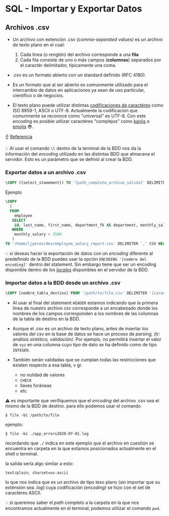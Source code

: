 # SQL - Importar y Exportar Datos
## Archivos .csv
- Un archivo con extención .csv *(comma-separated values)* es un archivo de texto plano en el cual:
  1. Cada línea (o renglón) del archivo corresponde a una **fila**
  2. Cada fila consiste de uno o más campos (**columnas**) separados por el caractér delimitador, típicamente una coma. 

- .csv es un formato abierto con un standard definido (RFC 4180).

- Es un formato que al ser abierto es comunmente utilizado para el intercambio de datos en aplicaciones ya sean de uso particular, científico o de negocios.

- El texto plano puede utilizar distintas [codificaciones de caractéres](https://en.wikipedia.org/wiki/Character_encoding) como ISO 8859-1, ASCII o UTF-8. Actualmente la codificación que comunmente se reconoce como "universal" es UTF-8. Con este *encoding* es posible utilizar caractéres "complejos" como [kanjis](https://en.wikipedia.org/wiki/Kanji) o [emojis](https://unicode.org/emoji/charts/full-emoji-list.html) :sunglasses:.

:point_up: [Referencia](https://en.wikipedia.org/wiki/Comma-separated_values)

:bulb: Al usar el comando `\l` dentro de la terminal de la BDD nos da la información del *encoding* utilizado en las distintas BDD que almacena el servidor. Esto es un parámetro que se definió al crear la BDD.

### Exportar datos a un archivo .csv
```SQL
\COPY ([select_stamement]) TO '[path_completo_archivo_salida]' DELIMITER ',' CSV HEADER ;
```
Ejemplo

```SQL
\COPY 
  ( 
  FROM 
    employee 
   SELECT 
    id, last_name, first_name, department_fk AS department, monthly_salary
   WHERE
    monthly_salary > 1500
   ) 
TO '/home/ljperez/dev/employee_salary_report.csv' DELIMITER ',' CSV HEADER ;
```

:bulb: si deseas hacer la exportación de datos con un *encoding* diferente al predefinido de la BDD puedes usar la opción `ENCODING '[nombre del encoding]'` dentro del statement. Sin embargo tiene que ser un encoding disponible dentro de los [*locales*](https://www.tecmint.com/set-system-locales-in-linux/#:~:text=A%20locale%20is%20a%20set,aware%20applications%20on%20the%20system.) disponibles en el servidor de la BDD. 

### Importar datos a la BDD desde un archivo .csv
```SQL
\COPY [nombre_tabla_destino] FROM '/path/to/file.csv' DELIMITER '[caractér_demilitador]' CSV HEADER;
```
- Al usar al final del statement `HEADER` estamos indicando que la primera línea de nuestro archivo csv corresponde a un encabezado donde los nombres de los campos corresponden a los nombres de las columnas de la tabla de destino en la BDD. 

- Aunque el .csv es un archivo de texto plano, antes de insertar los valores del csv en la base de datos se hace un proceso de *parsing, (tr: análisis sintético, validación)*. Por ejemplo, no permitirá insertar el valor de `xyz` en una columna cuyo tipo de dato se ha definido como de tipo `INTEGER`. 

- También serán validadas que se cumplan todas las restricciones que existen respecto a esa tabla, v gr.
   - no nulidad de valores
   - `CHECK`
   - llaves foráneas
   - etc
   
:warning: es importante que verifiquemos que el *encoding* del archivo .csv sea el mismo de la BDD de destino. para ello podemos usar el comando

```console
$ file -bi /path/to/file
```

ejemplo:
```console
$ file -bi ./app_errors2020-07-01.log
```
recordando que `./` indica en este ejemplo que el archivo en cuestión se encuentra en carpeta en la que estamos posicionados actualmente en el shell o terminal. 

la salida sería algo similar a esto:
```console
text/plain; charset=us-ascii
```
lo que nos indica que es un archivo de tipo texo plano (sin importar que su extensión sea *.log*) cuya codificación *(encoding)* se hizo con el set de caractéres ASCII. 

:bulb: si queremos saber el *path* completo a la carpeta en la que nos encontramos actualmente en el terminal, podemos utilizar el comando `pwd`.
